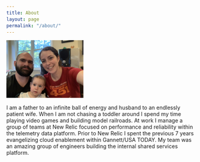 ```yaml
---
title: About
layout: page
permalink: "/about/"
---
```


<kbd>
  <img src="/static/family.JPG" width="40%">
</kbd>

I am a father to an infinite ball of energy and husband to an endlessly patient wife. When I am not chasing a toddler around I spend my time playing video games and building model railroads. At work I manage a group of teams at New Relic focused on performance and reliability within the telemetry data platform. Prior to New Relic I spent the previous 7 years evangelizing cloud enablement within Gannett/USA TODAY. My team was an amazing group of engineers building the internal shared services platform. 
